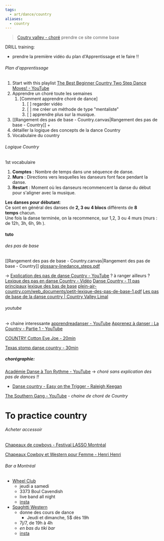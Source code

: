 ```yaml
---
tags:
  - art/dance/country
aliases:
  - country
---
```

> [Coutry valley - choré](https://www.country-valley.be/les-danses-debutants) prendre ce site comme base

DRILL training:
- prendre la première vidéo du plan d'Apprentissage et le faire !!
###### Plan d'apprentissage
1. Start with this playlist [The Best Beginner Country Two Step Dance Moves! - YouTube](https://www.youtube.com/watch?v=yy4buT2AYvk&list=PLgM0bfYIGz3T6nGV-tLdBJv2kwnCvIxr4)
2. Apprendre un choré toute les semaines
	1. [Comment apprendre choré de dance]
		1. [ ] regarder vidéo
		2. [ ] me créer un méthode de type "mentaliste"
		3. [ ] apprendre plus sur la musique. 
3. [[Rangement des pas de base - Country.canvas|Rangement des pas de base - Country]] +
4. détailler la logique des concepts de la dance Country
5. Vocabulaire du country


###### Logique Country
1st vocabulaire
1. **Comptes** : Nombre de temps dans une séquence de danse.
2. **Murs** : Directions vers lesquelles les danseurs font face pendant la danse.
3. **Restart** : Moment où les danseurs recommencent la danse du début pour s'aligner avec la musique.

**Les danses pour débutant**:  
Ce sont en général des danses de **2, 3 ou** **4 blocs** différents de **8 temps** chacun.  
Une fois la danse terminée, on la recommence, sur 1,2, 3 ou 4 murs (murs : de 12h, 3h, 6h, 9h ).



#### tuto

###### des pas de base
[[Rangement des pas de base - Country.canvas|Rangement des pas de base - Country]]
[glossary-linedance\_steps.pdf](https://www.southerncrosslinedance.com/uploads/2/1/5/3/2153448/glossary-linedance_steps.pdf)


-> [Explication des pas de danse Country - YouTube](https://www.youtube.com/watch?v=bNQlEKPo3tA) ? à ranger ailleurs ? 
[Lexique des pas en danse Country - Vidéo](https://www.youtube.com/watch?v=FBqaWAlY3CY)
[Danse Country - 11 pas principaux](https://rocklatindansecountry.e-monsite.com/pages/notions-de-base-country/page.html)
[lexique des bas de base](https://www.hellocountryline.fr/fichiers/lexique-des-pas.pdf)
[plein-air-country.com/web\_documents/petit-lexique-des-pas-de-base-1.pdf](https://www.plein-air-country.com/web_documents/petit-lexique-des-pas-de-base-1.pdf)
[Les pas de base de la danse country | Country Valley Limal](https://www.country-valley.be/les-pas-de-base-danse-country)

###### youtube
-> chaine interessante [apprendreadanser - YouTube](https://www.youtube.com/@apprendreadanser)
[Apprenez à danser : La Country - Partie 1 - YouTube](https://www.youtube.com/watch?v=OsasDHbXolI)

[COUNTRY Cotton Eye Joe - 20min](https://www.youtube.com/watch?v=1_lr7-fpQE4)


[Texas stomp danse country - 30min](https://www.youtube.com/watch?v=NBwAxPXrhUU)


##### chorégraphie:
[Académie Danse à Ton Rythme - YouTube](https://www.youtube.com/@academiedanseatonrythme6162) -> *choré sans explication des pas de dances !!*
- [Danse country - Easy on the Trigger - Raleigh Keegan](https://www.youtube.com/watch?v=h4ktMVAWsY0)

[The Southern Gang - YouTube](https://www.youtube.com/channel/UCNQcj6f1hs2WQFeeRo4JZWA) - *chaine de choré de Country*



# To practice country
###### Acheter accessoir

[Chapeaux de cowboys - Festival LASSO Montréal](https://boutique.lassomontreal.com/fr/casquettes-et-chapeaux/chapeaux-de-cowboys/)

[Chapeaux Cowboy et Western pour Femme - Henri Henri](https://www.henrihenri.ca/fc/chapeaux-femmes/styles/westerns-cowboys/)


###### Bar a Montréal
- [Wheel Club](https://www.wheelclubndg.com/)
	- jeudi a samedi
	- 3373 Boul Cavendish
	- live band all night
	- [insta](https://www.instagram.com/wheelclubndg/)
- [Spaghtti Western](https://www.barspaghettiwestern.com/)
	- donne des cours de dance
		- Jeudi et dimanche,  5$ dès 19h
	- 7j/7, de 19h à 4h
	- *en bas du tiki bar*
	- [insta](https://www.instagram.com/barspaghettiwestern/)

